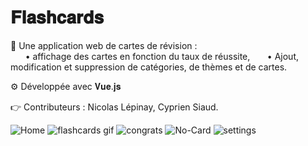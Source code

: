 # 𝐅𝐥𝐚𝐬𝐡𝐜𝐚𝐫𝐝𝐬 

📱 Une application web de cartes de révision :\
&nbsp;&nbsp;&nbsp;&nbsp;&nbsp;&nbsp;• affichage des cartes en fonction du taux de réussite,
&nbsp;&nbsp;&nbsp;&nbsp;&nbsp;&nbsp;• Ajout, modification et suppression de catégories, de thèmes et de cartes.

⚙️ Développée avec 𝐕𝐮𝐞.𝐣𝐬

👉 Contributeurs : Nicolas Lépinay, Cyprien Siaud.


![Home](https://user-images.githubusercontent.com/87578863/235714345-a262b68f-27f6-4b6a-8acb-046642ef9468.PNG)
![flashcards gif](https://user-images.githubusercontent.com/87578863/235714359-1609366b-fd30-4b0c-94bc-912432bfe131.gif)
![congrats](https://user-images.githubusercontent.com/87578863/235714343-26050eb8-6b6a-4a33-a1fa-c31e2e3beebc.png)
![No-Card](https://user-images.githubusercontent.com/87578863/235714350-8eceb0f7-e671-47a8-b728-0b51a62fe059.png)
![settings](https://user-images.githubusercontent.com/87578863/235714354-3b76f3f7-60a6-4b17-8a09-01af12c35816.png)
